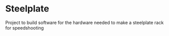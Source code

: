 # Steelplate
Project to build software for the hardware needed to make a steelplate rack for speedshooting
